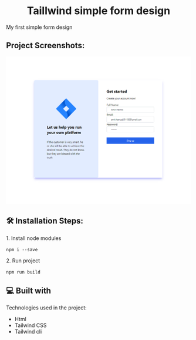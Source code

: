 <h1 align="center" id="title">Taillwind simple form design</h1>

<p id="description">My first simple form design</p>

<h2>Project Screenshots:</h2>

<img src="img/bg.png" alt="project-screenshot" height="400/">

<h2>🛠️ Installation Steps:</h2>

<p>1. Install node modules</p>

```
npm i --save
```

<p>2. Run project</p>

```
npm run build
```

  
  
<h2>💻 Built with</h2>

Technologies used in the project:

*   Html
*   Tailwind CSS
*   Tailwind cli
